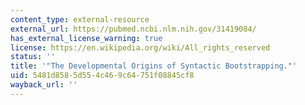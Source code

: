 ```yaml
---
content_type: external-resource
external_url: https://pubmed.ncbi.nlm.nih.gov/31419084/
has_external_license_warning: true
license: https://en.wikipedia.org/wiki/All_rights_reserved
status: ''
title: '"The Developmental Origins of Syntactic Bootstrapping."'
uid: 5481d858-5d55-4c46-9c64-751f08845cf8
wayback_url: ''
---
```

